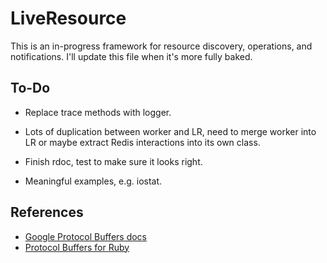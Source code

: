 LiveResource
============

This is an in-progress framework for resource discovery, operations, and
notifications. I'll update this file when it's more fully baked.

To-Do
-----

- Replace trace methods with logger.

- Lots of duplication between worker and LR, need to merge worker into LR or maybe extract Redis interactions into its own class.

- Finish rdoc, test to make sure it looks right.

- Meaningful examples, e.g. iostat.



References
----------

* [Google Protocol Buffers docs][1]
* [Protocol Buffers for Ruby][2]

[1]: http://code.google.com/apis/protocolbuffers/docs/proto.html
[2]: http://code.google.com/p/ruby-protobuf/

